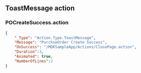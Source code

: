 ## ToastMessage action

### POCreateSuccess.action

```json
{
	"_Type": "Action.Type.ToastMessage",
	"Message": "PurchseOrder Create Success",
	"OnSuccess": "/MDKSampleApp/Actions/ClosePage.action",
	"Duration":3,
	"Animated": true,
	"NumberOfLines":2
}
```
